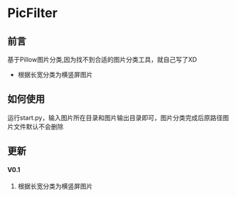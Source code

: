 # PicFilter
## 前言
基于Pillow图片分类,因为找不到合适的图片分类工具，就自己写了XD

* 根据长宽分类为横竖屏图片

## 如何使用
运行start.py，输入图片所在目录和图片输出目录即可，图片分类完成后原路径图片文件默认不会删除

## 更新
#### V0.1
1. 根据长宽分类为横竖屏图片


